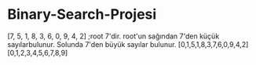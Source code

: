 # Binary-Search-Projesi
[7, 5, 1, 8, 3, 6, 0, 9, 4, 2]
;root 7'dir. root'un sağından 7'den küçük sayılarbulunur. Solunda 7'den büyük sayılar bulunur.
[0,1,5,1,8,3,7,6,0,9,4,2]
[0,1,2,3,4,5,6,7,8,9]
